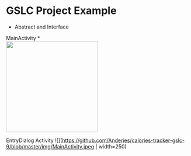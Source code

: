 # **GSLC Project Example**


- Abstract and Interface

MainActivity
*<br/><img src="(https://github.com/Anderies/calories-tracker-gslc-9/blob/master/img/EntryActivity.jpeg" style="width:250px;" /><br />


EntryDialog Activity
![](https://github.com/Anderies/calories-tracker-gslc-9/blob/master/img/MainActivity.jpeg | width=250)




